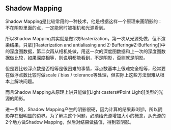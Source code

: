 ## Shadow Mapping

Shadow Mapping是比较常用的一种技术，他是根据这样一个原理来画阴影的：不在阴影里面的点，一定能同时被相机和光源看到。

所以Shadow Mapping其实就是做2次Rasterization，第一次从光源处做，但不渲染结果，只拿[[Rasterization and antialiasing and Z-Buffering#Z-Buffering]]中的深度图数据，第二次再从相机处做，用这一次的深度图数据和上一次的深度图数据做比较，如果深度相等，则说明都能看到，不是阴影，否则就是阴影。

但是要比较浮点数是否相等是很困难的事情，浮点数基本上很难完全相等，经常要在做浮点数比较时做scale / bias / tolerance等处理，但实际上这些方法很难从根本上解决问题。

而且Shadow Mapping从原理上讲只能做[[Light casters#Point Light]]类型的光源的阴影。

进一步的，Shadow Mapping产生的阴影很硬，因为计算的结果非0则1，所以阴影存在很明显的边界。为了解决这个问题，必须给光源增加大小的概念，从光源的2个地方做Shadow Mapping，然后对结果做插值，得到软阴影。
